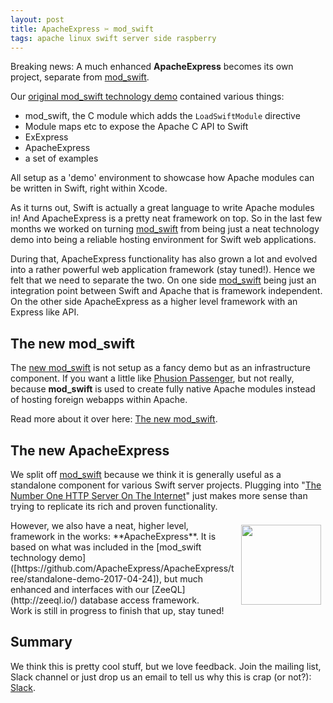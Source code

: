 ```yaml
---
layout: post
title: ApacheExpress ✂️ mod_swift
tags: apache linux swift server side raspberry
---
```


Breaking news: A much enhanced **ApacheExpress** becomes its own project,
separate from [mod_swift](http://mod-swift.org/).

Our 
[original mod_swift technology demo](https://github.com/ApacheExpress/ApacheExpress/tree/standalone-demo-2017-04-24) 
contained various things:

- mod_swift, the C module which adds the `LoadSwiftModule` directive
- Module maps etc to expose the Apache C API to Swift
- ExExpress
- ApacheExpress
- a set of examples

All setup as a 'demo' environment to showcase how Apache modules can be written
in Swift, right within Xcode.

As it turns out, Swift is actually a great language to write Apache modules in!
And ApacheExpress is a pretty neat framework on top.
So in the last few months we worked on turning 
[mod_swift](http://mod-swift.org/)
from being just a neat technology demo 
into being a reliable hosting environment for Swift web applications.

During that, ApacheExpress
functionality has also grown a lot and evolved into a rather powerful web 
application framework (stay tuned!).
Hence we felt that we need to separate the two.
On one side
[mod_swift](http://mod-swift.org/) being just an integration point between Swift and Apache that is
framework independent.
On the other side 
ApacheExpress as a higher level framework with an
Express like API.

## The new mod_swift

The [new mod_swift](https://github.com/modswift) is not setup as a fancy demo 
but as an infrastructure component.
If you want a little like [Phusion Passenger](https://www.phusionpassenger.com),
but not really, because **mod_swift** is used to create fully native Apache 
modules instead of hosting foreign webapps within Apache.

Read more about it over here:
[The new mod_swift](http://mod-swift.org/standalone/#the-new-mod_swift).

## The new ApacheExpress

We split off 
[mod_swift](http://mod-swift.org/)
because we think it is generally useful as a
standalone component for various Swift server projects. Plugging into
"[The Number One HTTP Server On The Internet](https://httpd.apache.org)"
just makes more sense than trying to replicate its rich and proven 
functionality.

<a href="http://apacheexpress.io/" target="apex">
  <img src="http://zeezide.com/img/ApexIcon1024.svg"
       align="right" width="128" height="128" style="padding: 0.5em;"/></a>
However, we also have a neat, higher level, framework in the works:
**ApacheExpress**.
It is based on what was included in the
[mod_swift technology demo]([https://github.com/ApacheExpress/ApacheExpress/tree/standalone-demo-2017-04-24]),
but much enhanced and interfaces with our
[ZeeQL](http://zeeql.io/) database access framework.<br />
Work is still in progress to finish that up, stay tuned!

## Summary

We think this is pretty cool stuff,
but we love feedback.
Join the mailing list, Slack channel or just drop us
an email to tell us why this is crap (or not?): [Slack](http://slack.noze.io).
